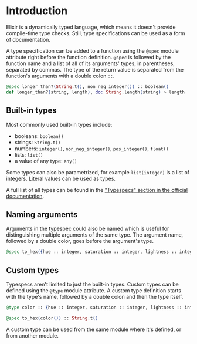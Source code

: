 # Introduction

Elixir is a dynamically typed language, which means it doesn't provide compile-time type checks. Still, type specifications can be used as a form of documentation.

A type specification can be added to a function using the `@spec` module attribute right before the function definition. `@spec` is followed by the function name and a list of all of its arguments' types, in parentheses, separated by commas. The type of the return value is separated from the function's arguments with a double colon `::`.

```elixir
@spec longer_than?(String.t(), non_neg_integer()) :: boolean()
def longer_than?(string, length), do: String.length(string) > length
```

## Built-in types

Most commonly used built-in types include:

- booleans: `boolean()`
- strings: `String.t()`
- numbers: `integer()`, `non_neg_integer()`, `pos_integer()`, `float()`
- lists: `list()`
- a value of any type: `any()`

Some types can also be parametrized, for example `list(integer)` is a list of integers. Literal values can be used as types.

A full list of all types can be found in the ["Typespecs" section in the official documentation][types].

## Naming arguments

Arguments in the typespec could also be named which is useful for distinguishing multiple arguments of the same type. The argument name, followed by a double color, goes before the argument's type.

```elixir
@spec to_hex({hue :: integer, saturation :: integer, lightness :: integer}) :: String.t()
```

## Custom types

Typespecs aren't limited to just the built-in types. Custom types can be defined using the `@type` module attribute. A custom type definition starts with the type's name, followed by a double colon and then the type itself.

```elixir
@type color :: {hue :: integer, saturation :: integer, lightness :: integer}

@spec to_hex(color()) :: String.t()
```

A custom type can be used from the same module where it's defined, or from another module.

[types]: https://hexdocs.pm/elixir/typespecs.html#types-and-their-syntax
